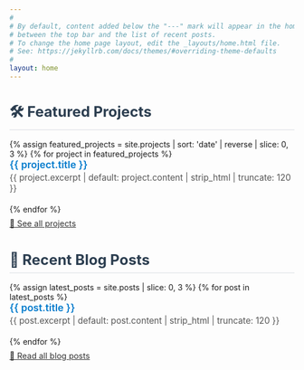 ```yaml
---
#
# By default, content added below the "---" mark will appear in the home page
# between the top bar and the list of recent posts.
# To change the home page layout, edit the _layouts/home.html file.
# See: https://jekyllrb.com/docs/themes/#overriding-theme-defaults
#
layout: home
---
```


<style>
  .section {
    margin-bottom: 2.5rem;
  }

  .section h2 {
    font-size: 1.6rem;
    margin-bottom: 1rem;
    border-bottom: 2px solid #eaecef;
    padding-bottom: 0.4rem;
    color: #2c3e50;
  }

  .item-list {
    list-style: none;
    padding-left: 0;
    margin: 0;
  }

  .item-list li {
    margin-bottom: 1.2rem;
  }

  .item-list a {
    font-size: 1.1rem;
    font-weight: 600;
    color: #007acc;
    text-decoration: none;
  }

  .item-list a:hover {
    text-decoration: underline;
  }

  .excerpt {
    font-size: 0.95rem;
    color: #555;
    margin-top: 0.2rem;
  }

  .more-link {
    display: inline-block;
    margin-top: 0.5rem;
    font-size: 0.9rem;
    color: #333;
  }

  .more-link:hover {
    color: #007acc;
  }
</style>

<div class="section">
  <h2>🛠️ Featured Projects</h2>
  <ul class="item-list">
    {% assign featured_projects = site.projects | sort: 'date' | reverse | slice: 0, 3 %}
    {% for project in featured_projects %}
      <li>
        <a href="{{ project.url }}">{{ project.title }}</a>
        <div class="excerpt">{{ project.excerpt | default: project.content | strip_html | truncate: 120 }}</div>
      </li>
    {% endfor %}
  </ul>
  <a class="more-link" href="/projects/">🔗 See all projects</a>
</div>

<div class="section">
  <h2>📝 Recent Blog Posts</h2>
  <ul class="item-list">
    {% assign latest_posts = site.posts | slice: 0, 3 %}
    {% for post in latest_posts %}
      <li>
        <a href="{{ post.url }}">{{ post.title }}</a>
        <div class="excerpt">{{ post.excerpt | default: post.content | strip_html | truncate: 120 }}</div>
      </li>
    {% endfor %}
  </ul>
  <a class="more-link" href="/blog/">🔗 Read all blog posts</a>
</div>
